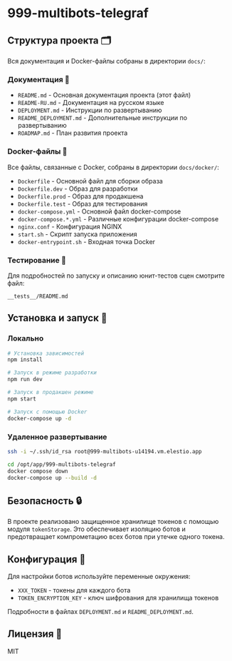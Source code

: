 # 999-multibots-telegraf

## Структура проекта 🗂

Вся документация и Docker-файлы собраны в директории `docs/`:

### Документация 📄

- `README.md` - Основная документация проекта (этот файл)
- `README-RU.md` - Документация на русском языке
- `DEPLOYMENT.md` - Инструкции по развертыванию
- `README_DEPLOYMENT.md` - Дополнительные инструкции по развертыванию
- `ROADMAP.md` - План развития проекта

### Docker-файлы 🐳

Все файлы, связанные с Docker, собраны в директории `docs/docker/`:

- `Dockerfile` - Основной файл для сборки образа
- `Dockerfile.dev` - Образ для разработки
- `Dockerfile.prod` - Образ для продакшена
- `Dockerfile.test` - Образ для тестирования
- `docker-compose.yml` - Основной файл docker-compose
- `docker-compose.*.yml` - Различные конфигурации docker-compose
- `nginx.conf` - Конфигурация NGINX
- `start.sh` - Скрипт запуска приложения
- `docker-entrypoint.sh` - Входная точка Docker
### Тестирование 🧪

Для подробностей по запуску и описанию юнит-тестов сцен смотрите файл:
```
__tests__/README.md
```

## Установка и запуск 🚀

### Локально

```bash
# Установка зависимостей
npm install

# Запуск в режиме разработки
npm run dev

# Запуск в продакшен режиме
npm start

# Запуск с помощью Docker
docker-compose up -d
```

### Удаленное развертывание

```bash
ssh -i ~/.ssh/id_rsa root@999-multibots-u14194.vm.elestio.app

cd /opt/app/999-multibots-telegraf
docker compose down
docker-compose up --build -d
```

## Безопасность 🔒

В проекте реализовано защищенное хранилище токенов с помощью модуля `tokenStorage`. Это обеспечивает изоляцию ботов и предотвращает компрометацию всех ботов при утечке одного токена.

## Конфигурация 🔧

Для настройки ботов используйте переменные окружения:
- `XXX_TOKEN` - токены для каждого бота
- `TOKEN_ENCRYPTION_KEY` - ключ шифрования для хранилища токенов

Подробности в файлах `DEPLOYMENT.md` и `README_DEPLOYMENT.md`.

## Лицензия 📝

MIT
